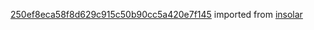 [250ef8eca58f8d629c915c50b90cc5a420e7f145](https://github.com/insolar/insolar/commit/250ef8eca58f8d629c915c50b90cc5a420e7f145) imported from [insolar](https://github.com/insolar/insolar)
